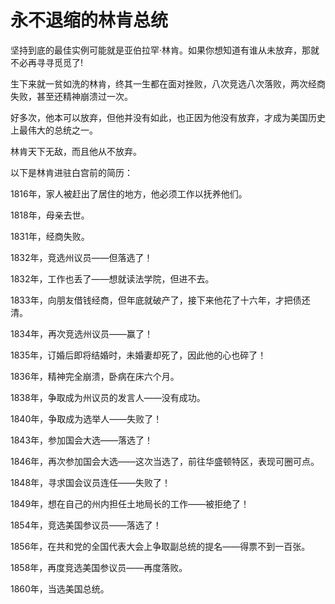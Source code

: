 # 永不退缩的林肯总统

坚持到底的最佳实例可能就是亚伯拉罕·林肯。如果你想知道有谁从未放弃，那就不必再寻寻觅觅了! 

生下来就一贫如洗的林肯，终其一生都在面对挫败，八次竞选八次落败，两次经商失败，甚至还精神崩溃过一次。 

好多次，他本可以放弃，但他并没有如此，也正因为他没有放弃，才成为美国历史上最伟大的总统之一。 

林肯天下无敌，而且他从不放弃。 

以下是林肯进驻白宫前的简历： 

1816年，家人被赶出了居住的地方，他必须工作以抚养他们。 

1818年，母亲去世。 

1831年，经商失败。 

1832年，竞选州议员——但落选了！ 

1832年，工作也丢了——想就读法学院，但进不去。 

1833年，向朋友借钱经商，但年底就破产了，接下来他花了十六年，才把债还清。 

1834年，再次竞选州议员——赢了！ 

1835年，订婚后即将结婚时，未婚妻却死了，因此他的心也碎了！ 

1836年，精神完全崩溃，卧病在床六个月。 

1838年，争取成为州议员的发言人——没有成功。 

1840年，争取成为选举人——失败了！ 

1843年，参加国会大选——落选了！ 

1846年，再次参加国会大选——这次当选了，前往华盛顿特区，表现可圈可点。 

1848年，寻求国会议员连任——失败了！ 

1849年，想在自己的州内担任土地局长的工作——被拒绝了！ 

1854年，竞选美国参议员——落选了！ 

1856年，在共和党的全国代表大会上争取副总统的提名——得票不到一百张。 

1858年，再度竞选美国参议员——再度落败。 

1860年，当选美国总统。
 